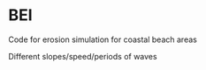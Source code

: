 # BEI

Code for erosion simulation for coastal beach areas

Different slopes/speed/periods of waves
